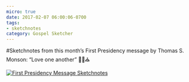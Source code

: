 ```yaml
---
micro: true
date: 2017-02-07 06:00:06-0700
tags:
- sketchnotes
category: Gospel Sketcher
---
```


#Sketchnotes from this month’s First Presidency message by Thomas S. Monson: “Love one another” ✍🏼⛪️

[![First Presidency Message Sketchnotes](http://www.gospelsketcher.org/uploads/2018/67a401da39.jpg)](http://www.gospelsketcher.org/uploads/2018/67a401da39.jpg)
